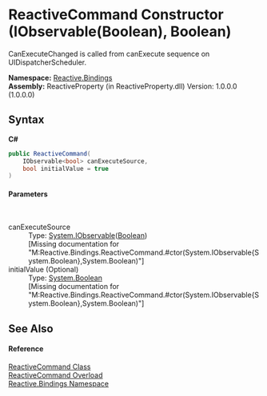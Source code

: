 # ReactiveCommand Constructor (IObservable(Boolean), Boolean)
 

CanExecuteChanged is called from canExecute sequence on UIDispatcherScheduler.

**Namespace:**&nbsp;<a href="c3971206-685a-088e-bb60-d89f59135b99">Reactive.Bindings</a><br />**Assembly:**&nbsp;ReactiveProperty (in ReactiveProperty.dll) Version: 1.0.0.0 (1.0.0.0)

## Syntax

**C#**<br />
``` C#
public ReactiveCommand(
	IObservable<bool> canExecuteSource,
	bool initialValue = true
)
```


#### Parameters
&nbsp;<dl><dt>canExecuteSource</dt><dd>Type: <a href="http://msdn2.microsoft.com/en-us/library/dd990377" target="_blank">System.IObservable</a>(<a href="http://msdn2.microsoft.com/en-us/library/a28wyd50" target="_blank">Boolean</a>)<br />\[Missing <param name="canExecuteSource"/> documentation for "M:Reactive.Bindings.ReactiveCommand.#ctor(System.IObservable{System.Boolean},System.Boolean)"\]</dd><dt>initialValue (Optional)</dt><dd>Type: <a href="http://msdn2.microsoft.com/en-us/library/a28wyd50" target="_blank">System.Boolean</a><br />\[Missing <param name="initialValue"/> documentation for "M:Reactive.Bindings.ReactiveCommand.#ctor(System.IObservable{System.Boolean},System.Boolean)"\]</dd></dl>

## See Also


#### Reference
<a href="65423103-e289-5b38-37cb-288deb1fcdb1">ReactiveCommand Class</a><br /><a href="6d7b0672-86d9-2d1b-6128-b85904396f18">ReactiveCommand Overload</a><br /><a href="c3971206-685a-088e-bb60-d89f59135b99">Reactive.Bindings Namespace</a><br />
